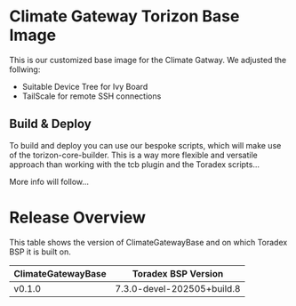 # Climate Gateway Torizon Base Image

This is our customized base image for the Climate Gatway.
We adjusted the follwing:

- Suitable Device Tree for Ivy Board
- TailScale for remote SSH connections

## Build & Deploy

To build and deploy you can use our bespoke scripts, which will make use of the torizon-core-builder.
This is a way more flexible and versatile approach than working with the tcb plugin and the Toradex scripts...

More info will follow...

# Release Overview

This table shows the version of ClimateGatewayBase and on which Toradex BSP it is built on.

| ClimateGatewayBase | Toradex BSP Version        |
|--------------------|----------------------------|
| v0.1.0             | 7.3.0-devel-202505+build.8 |
